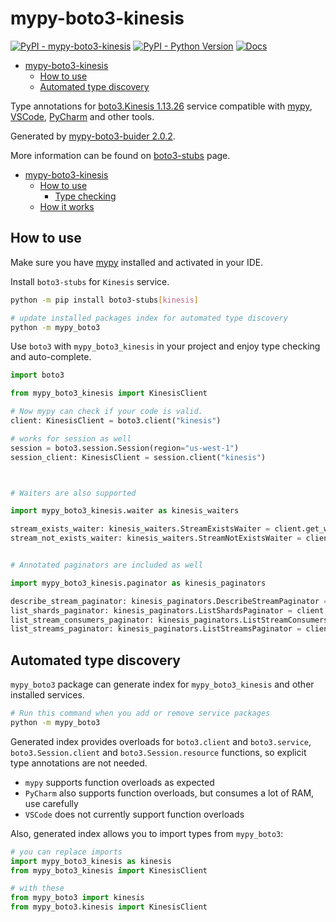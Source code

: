 # mypy-boto3-kinesis

[![PyPI - mypy-boto3-kinesis](https://img.shields.io/pypi/v/mypy-boto3-kinesis.svg?color=blue)](https://pypi.org/project/mypy-boto3-kinesis)
[![PyPI - Python Version](https://img.shields.io/pypi/pyversions/mypy-boto3-kinesis.svg?color=blue)](https://pypi.org/project/mypy-boto3-kinesis)
[![Docs](https://img.shields.io/readthedocs/mypy-boto3-builder.svg?color=blue)](https://mypy-boto3-builder.readthedocs.io/)

- [mypy-boto3-kinesis](#mypy-boto3-kinesis)
  - [How to use](#how-to-use)
  - [Automated type discovery](#automated-type-discovery)


Type annotations for
[boto3.Kinesis 1.13.26](https://boto3.amazonaws.com/v1/documentation/api/1.13.26/reference/services/kinesis.html#Kinesis) service
compatible with [mypy](https://github.com/python/mypy), [VSCode](https://code.visualstudio.com/),
[PyCharm](https://www.jetbrains.com/pycharm/) and other tools.

Generated by [mypy-boto3-buider 2.0.2](https://github.com/vemel/mypy_boto3_builder).

More information can be found on [boto3-stubs](https://pypi.org/project/boto3-stubs/) page.

- [mypy-boto3-kinesis](#mypy-boto3-kinesis)
  - [How to use](#how-to-use)
    - [Type checking](#type-checking)
  - [How it works](#how-it-works)

## How to use

Make sure you have [mypy](https://github.com/python/mypy) installed and activated in your IDE.

Install `boto3-stubs` for `Kinesis` service.

```bash
python -m pip install boto3-stubs[kinesis]

# update installed packages index for automated type discovery
python -m mypy_boto3
```

Use `boto3` with `mypy_boto3_kinesis` in your project and enjoy type checking and auto-complete.

```python
import boto3

from mypy_boto3_kinesis import KinesisClient

# Now mypy can check if your code is valid.
client: KinesisClient = boto3.client("kinesis")

# works for session as well
session = boto3.session.Session(region="us-west-1")
session_client: KinesisClient = session.client("kinesis")



# Waiters are also supported

import mypy_boto3_kinesis.waiter as kinesis_waiters

stream_exists_waiter: kinesis_waiters.StreamExistsWaiter = client.get_waiter("stream_exists")
stream_not_exists_waiter: kinesis_waiters.StreamNotExistsWaiter = client.get_waiter("stream_not_exists")


# Annotated paginators are included as well

import mypy_boto3_kinesis.paginator as kinesis_paginators

describe_stream_paginator: kinesis_paginators.DescribeStreamPaginator = client.get_paginator("describe_stream")
list_shards_paginator: kinesis_paginators.ListShardsPaginator = client.get_paginator("list_shards")
list_stream_consumers_paginator: kinesis_paginators.ListStreamConsumersPaginator = client.get_paginator("list_stream_consumers")
list_streams_paginator: kinesis_paginators.ListStreamsPaginator = client.get_paginator("list_streams")
```

## Automated type discovery

`mypy_boto3` package can generate index for `mypy_boto3_kinesis` and other installed services.

```bash
# Run this command when you add or remove service packages
python -m mypy_boto3
```

Generated index provides overloads for `boto3.client` and `boto3.service`,
`boto3.Session.client` and `boto3.Session.resource` functions,
so explicit type annotations are not needed.

- `mypy` supports function overloads as expected
- `PyCharm` also supports function overloads, but consumes a lot of RAM, use carefully
- `VSCode` does not currently support function overloads

Also, generated index allows you to import types from `mypy_boto3`:

```python
# you can replace imports
import mypy_boto3_kinesis as kinesis
from mypy_boto3_kinesis import KinesisClient

# with these
from mypy_boto3 import kinesis
from mypy_boto3.kinesis import KinesisClient
```